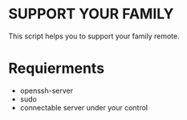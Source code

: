 # SUPPORT YOUR FAMILY

This script helps you to support your family remote.

# Requierments

* openssh-server
* sudo
* connectable server under your control
